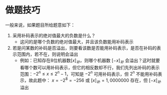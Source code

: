 # 做题技巧


一般来说，如果题目所给题意如下：

1. 采用补码表示的绝对值最大的负数是什么？
	- 这问的是哪个负数的绝对值最大，并且该负数能用补码表示
2. 若是问某数的补码是否溢出，则要看该数是否能用补码表示，是否在补码的表示范围内，若不在，则说明会溢出
	- 例如：已知存在8位机器数$[x]_补$，则哪个机器数 $[-x]_补$ 会溢出？这时就要看哪个数可以用补码表示，但它的相反数却不行，我们先列出补码的表示范围：$-2^n\leq x\leq 2^n-1$，可知是 $-2^n$ 可用补码表示，但 $2^n$ 不能用补码表示，故此题中： $x=-2^8=-256$ 或 $[x]_补=1,0000000$ 存在，但 $[-x]_补$ 溢出

